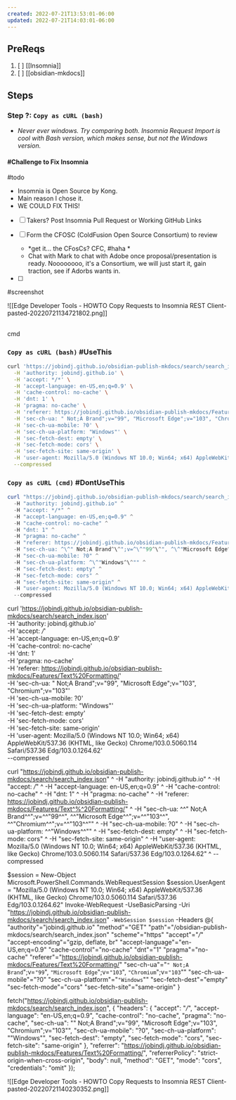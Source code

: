 ```yaml
---
created: 2022-07-21T13:53:01-06:00
updated: 2022-07-21T14:03:01-06:00
---
```



## PreReqs


1. [ ] [[Insomnia]]
2. [ ] [[obsidian-mkdocs]]



## Steps


### Step ?: `Copy as cURL (bash)`
- *Never ever windows. Try comparing both. Insomnia Request Import is cool with Bash version, which makes sense, but not the Windows version.*


#### #Challenge to Fix Insomnia
#todo
- Insomnia is Open Source by Kong.
- Main reason I chose it.
- WE COULD FIX THIS!


- [ ] Takers? Post Insomnia Pull Request or Working GitHub Links 

- [ ] Form the CFOSC (ColdFusion Open Source Consortium) to review
	- *get it... the CFosCs? CFC, #haha *
	- Chat with Mark to chat with Adobe once proposal/presentation is ready. Noooooooo, it's a Consortium, we will just start it, gain traction, see if Adorbs wants in.

- [ ] 




#screenshot

![[Edge Developer Tools - HOWTO Copy Requests to Insomnia REST Client-pasted-20220721134721802.png]]






## 
cmd

### `Copy as cURL (bash)` #UseThis
```bash
curl 'https://jobindj.github.io/obsidian-publish-mkdocs/search/search_index.json' \
  -H 'authority: jobindj.github.io' \
  -H 'accept: */*' \
  -H 'accept-language: en-US,en;q=0.9' \
  -H 'cache-control: no-cache' \
  -H 'dnt: 1' \
  -H 'pragma: no-cache' \
  -H 'referer: https://jobindj.github.io/obsidian-publish-mkdocs/Features/Text%20Formatting/' \
  -H 'sec-ch-ua: " Not;A Brand";v="99", "Microsoft Edge";v="103", "Chromium";v="103"' \
  -H 'sec-ch-ua-mobile: ?0' \
  -H 'sec-ch-ua-platform: "Windows"' \
  -H 'sec-fetch-dest: empty' \
  -H 'sec-fetch-mode: cors' \
  -H 'sec-fetch-site: same-origin' \
  -H 'user-agent: Mozilla/5.0 (Windows NT 10.0; Win64; x64) AppleWebKit/537.36 (KHTML, like Gecko) Chrome/103.0.5060.114 Safari/537.36 Edg/103.0.1264.62' \
  --compressed
```


### `Copy as cURL (cmd)` #DontUseThis

```powershell
curl "https://jobindj.github.io/obsidian-publish-mkdocs/search/search_index.json" ^
  -H "authority: jobindj.github.io" ^
  -H "accept: */*" ^
  -H "accept-language: en-US,en;q=0.9" ^
  -H "cache-control: no-cache" ^
  -H "dnt: 1" ^
  -H "pragma: no-cache" ^
  -H "referer: https://jobindj.github.io/obsidian-publish-mkdocs/Features/Text^%^20Formatting/" ^
  -H "sec-ch-ua: ^\^" Not;A Brand^\^";v=^\^"99^\^", ^\^"Microsoft Edge^\^";v=^\^"103^\^", ^\^"Chromium^\^";v=^\^"103^\^"" ^
  -H "sec-ch-ua-mobile: ?0" ^
  -H "sec-ch-ua-platform: ^\^"Windows^\^"" ^
  -H "sec-fetch-dest: empty" ^
  -H "sec-fetch-mode: cors" ^
  -H "sec-fetch-site: same-origin" ^
  -H "user-agent: Mozilla/5.0 (Windows NT 10.0; Win64; x64) AppleWebKit/537.36 (KHTML, like Gecko) Chrome/103.0.5060.114 Safari/537.36 Edg/103.0.1264.62" ^
  --compressed
```





curl 'https://jobindj.github.io/obsidian-publish-mkdocs/search/search_index.json' \
  -H 'authority: jobindj.github.io' \
  -H 'accept: */*' \
  -H 'accept-language: en-US,en;q=0.9' \
  -H 'cache-control: no-cache' \
  -H 'dnt: 1' \
  -H 'pragma: no-cache' \
  -H 'referer: https://jobindj.github.io/obsidian-publish-mkdocs/Features/Text%20Formatting/' \
  -H 'sec-ch-ua: " Not;A Brand";v="99", "Microsoft Edge";v="103", "Chromium";v="103"' \
  -H 'sec-ch-ua-mobile: ?0' \
  -H 'sec-ch-ua-platform: "Windows"' \
  -H 'sec-fetch-dest: empty' \
  -H 'sec-fetch-mode: cors' \
  -H 'sec-fetch-site: same-origin' \
  -H 'user-agent: Mozilla/5.0 (Windows NT 10.0; Win64; x64) AppleWebKit/537.36 (KHTML, like Gecko) Chrome/103.0.5060.114 Safari/537.36 Edg/103.0.1264.62' \
  --compressed



curl "https://jobindj.github.io/obsidian-publish-mkdocs/search/search_index.json" ^
  -H "authority: jobindj.github.io" ^
  -H "accept: */*" ^
  -H "accept-language: en-US,en;q=0.9" ^
  -H "cache-control: no-cache" ^
  -H "dnt: 1" ^
  -H "pragma: no-cache" ^
  -H "referer: https://jobindj.github.io/obsidian-publish-mkdocs/Features/Text^%^20Formatting/" ^
  -H "sec-ch-ua: ^\^" Not;A Brand^\^";v=^\^"99^\^", ^\^"Microsoft Edge^\^";v=^\^"103^\^", ^\^"Chromium^\^";v=^\^"103^\^"" ^
  -H "sec-ch-ua-mobile: ?0" ^
  -H "sec-ch-ua-platform: ^\^"Windows^\^"" ^
  -H "sec-fetch-dest: empty" ^
  -H "sec-fetch-mode: cors" ^
  -H "sec-fetch-site: same-origin" ^
  -H "user-agent: Mozilla/5.0 (Windows NT 10.0; Win64; x64) AppleWebKit/537.36 (KHTML, like Gecko) Chrome/103.0.5060.114 Safari/537.36 Edg/103.0.1264.62" ^
  --compressed


$session = New-Object Microsoft.PowerShell.Commands.WebRequestSession
$session.UserAgent = "Mozilla/5.0 (Windows NT 10.0; Win64; x64) AppleWebKit/537.36 (KHTML, like Gecko) Chrome/103.0.5060.114 Safari/537.36 Edg/103.0.1264.62"
Invoke-WebRequest -UseBasicParsing -Uri "https://jobindj.github.io/obsidian-publish-mkdocs/search/search_index.json" `
-WebSession $session `
-Headers @{
"authority"="jobindj.github.io"
  "method"="GET"
  "path"="/obsidian-publish-mkdocs/search/search_index.json"
  "scheme"="https"
  "accept"="*/*"
  "accept-encoding"="gzip, deflate, br"
  "accept-language"="en-US,en;q=0.9"
  "cache-control"="no-cache"
  "dnt"="1"
  "pragma"="no-cache"
  "referer"="https://jobindj.github.io/obsidian-publish-mkdocs/Features/Text%20Formatting/"
  "sec-ch-ua"="`" Not;A Brand`";v=`"99`", `"Microsoft Edge`";v=`"103`", `"Chromium`";v=`"103`""
  "sec-ch-ua-mobile"="?0"
  "sec-ch-ua-platform"="`"Windows`""
  "sec-fetch-dest"="empty"
  "sec-fetch-mode"="cors"
  "sec-fetch-site"="same-origin"
}





fetch("https://jobindj.github.io/obsidian-publish-mkdocs/search/search_index.json", {
  "headers": {
    "accept": "*/*",
    "accept-language": "en-US,en;q=0.9",
    "cache-control": "no-cache",
    "pragma": "no-cache",
    "sec-ch-ua": "\" Not;A Brand\";v=\"99\", \"Microsoft Edge\";v=\"103\", \"Chromium\";v=\"103\"",
    "sec-ch-ua-mobile": "?0",
    "sec-ch-ua-platform": "\"Windows\"",
    "sec-fetch-dest": "empty",
    "sec-fetch-mode": "cors",
    "sec-fetch-site": "same-origin"
  },
  "referrer": "https://jobindj.github.io/obsidian-publish-mkdocs/Features/Text%20Formatting/",
  "referrerPolicy": "strict-origin-when-cross-origin",
  "body": null,
  "method": "GET",
  "mode": "cors",
  "credentials": "omit"
});


![[Edge Developer Tools - HOWTO Copy Requests to Insomnia REST Client-pasted-20220721140230352.png]]





